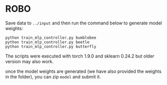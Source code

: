 # ROBO
Save data to `../input` and then run the command below to generate model weights:

```
python train_mlp_controller.py bumblebee
python train_mlp_controller.py beetle
python train_mlp_controller.py butterfly
```

The scripts were executed with torch 1.9.0 and sklearn 0.24.2 but older version may also work.

once the model weights are generated (we have also provided the weights in the folder), you can zip `model` and submit it.